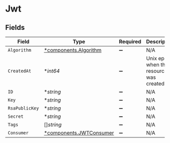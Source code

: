 # Jwt


## Fields

| Field                                                             | Type                                                              | Required                                                          | Description                                                       |
| ----------------------------------------------------------------- | ----------------------------------------------------------------- | ----------------------------------------------------------------- | ----------------------------------------------------------------- |
| `Algorithm`                                                       | [*components.Algorithm](../../models/components/algorithm.md)     | :heavy_minus_sign:                                                | N/A                                                               |
| `CreatedAt`                                                       | **int64*                                                          | :heavy_minus_sign:                                                | Unix epoch when the resource was created.                         |
| `ID`                                                              | **string*                                                         | :heavy_minus_sign:                                                | N/A                                                               |
| `Key`                                                             | **string*                                                         | :heavy_minus_sign:                                                | N/A                                                               |
| `RsaPublicKey`                                                    | **string*                                                         | :heavy_minus_sign:                                                | N/A                                                               |
| `Secret`                                                          | **string*                                                         | :heavy_minus_sign:                                                | N/A                                                               |
| `Tags`                                                            | []*string*                                                        | :heavy_minus_sign:                                                | N/A                                                               |
| `Consumer`                                                        | [*components.JWTConsumer](../../models/components/jwtconsumer.md) | :heavy_minus_sign:                                                | N/A                                                               |